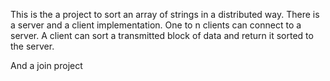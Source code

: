 This is the a project to sort an array of strings in a distributed
way. There is a server and a client implementation. One to n
clients can connect to a server. A client can sort a transmitted block
of data and return it sorted to the server.

And a join project
